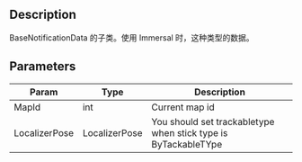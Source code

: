 ## Description

BaseNotificationData 的子类。使用 Immersal 时，这种类型的数据。

## Parameters

| Param         | Type          | Description                                                    |
| ------------- | ------------- | -------------------------------------------------------------- |
| MapId         | int           | Current map id                                                 |
| LocalizerPose | LocalizerPose | You should set trackabletype when stick type is ByTackableTYpe |
